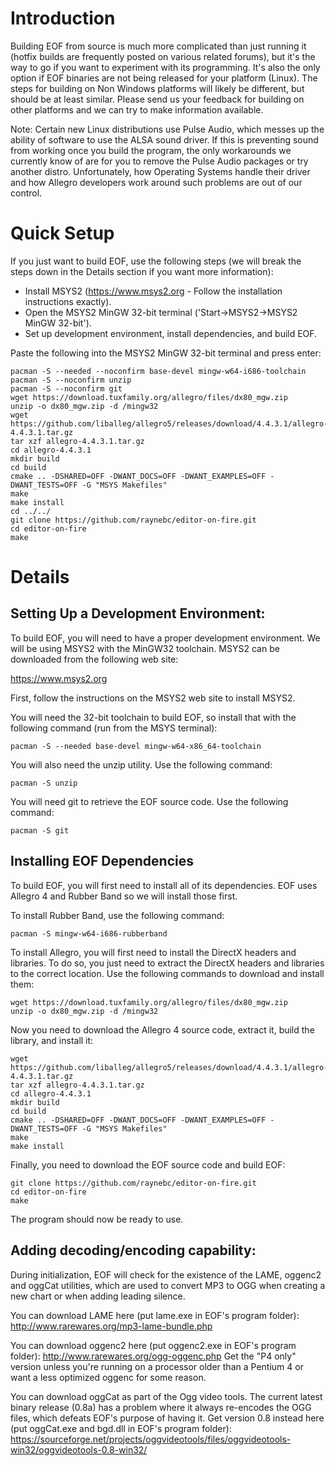 # Introduction #

Building EOF from source is much more complicated than just running it (hotfix builds are frequently posted on various related forums), but it's the way to go if you want to experiment with its programming.  It's also the only option if EOF binaries are not being released for your platform (Linux).  The steps for building on Non Windows platforms will likely be different, but should be at least similar.  Please send us your feedback for building on other platforms and we can try to make information available.

Note:  Certain new Linux distributions use Pulse Audio, which messes up the ability of software to use the ALSA sound driver.  If this is preventing sound from working once you build the program, the only workarounds we currently know of are for you to remove the Pulse Audio packages or try another distro.  Unfortunately, how Operating Systems handle their driver and how Allegro developers work around such problems are out of our control.


# Quick Setup #

If you just want to build EOF, use the following steps (we will break the steps down in the Details section if you want more information):

  * Install MSYS2 (https://www.msys2.org - Follow the installation instructions exactly).
  * Open the MSYS2 MinGW 32-bit terminal ('Start->MSYS2->MSYS2 MinGW 32-bit').
  * Set up development environment, install dependencies, and build EOF.

Paste the following into the MSYS2 MinGW 32-bit terminal and press enter:

```
pacman -S --needed --noconfirm base-devel mingw-w64-i686-toolchain
pacman -S --noconfirm unzip
pacman -S --noconfirm git
wget https://download.tuxfamily.org/allegro/files/dx80_mgw.zip
unzip -o dx80_mgw.zip -d /mingw32
wget https://github.com/liballeg/allegro5/releases/download/4.4.3.1/allegro-4.4.3.1.tar.gz
tar xzf allegro-4.4.3.1.tar.gz
cd allegro-4.4.3.1
mkdir build
cd build
cmake .. -DSHARED=OFF -DWANT_DOCS=OFF -DWANT_EXAMPLES=OFF -DWANT_TESTS=OFF -G "MSYS Makefiles"
make
make install
cd ../../
git clone https://github.com/raynebc/editor-on-fire.git
cd editor-on-fire
make
```


# Details #

## Setting Up a Development Environment: ##

To build EOF, you will need to have a proper development environment. We will be using MSYS2 with the MinGW32 toolchain. MSYS2 can be downloaded from the following web site:

https://www.msys2.org

First, follow the instructions on the MSYS2 web site to install MSYS2.

You will need the 32-bit toolchain to build EOF, so install that with the following command (run from the MSYS terminal):

`pacman -S --needed base-devel mingw-w64-x86_64-toolchain`

You will also need the unzip utility. Use the following command:

`pacman -S unzip`

You will need git to retrieve the EOF source code. Use the following command:

`pacman -S git`


## Installing EOF Dependencies ##

To build EOF, you will first need to install all of its dependencies. EOF uses Allegro 4 and Rubber Band so we will install those first.

To install Rubber Band, use the following command:

`pacman -S mingw-w64-i686-rubberband`

To install Allegro, you will first need to install the DirectX headers and libraries. To do so, you just need to extract the DirectX headers and libraries to the correct location. Use the following commands to download and install them:

```
wget https://download.tuxfamily.org/allegro/files/dx80_mgw.zip
unzip -o dx80_mgw.zip -d /mingw32
```

Now you need to download the Allegro 4 source code, extract it, build the library, and install it:

```
wget https://github.com/liballeg/allegro5/releases/download/4.4.3.1/allegro-4.4.3.1.tar.gz
tar xzf allegro-4.4.3.1.tar.gz
cd allegro-4.4.3.1
mkdir build
cd build
cmake .. -DSHARED=OFF -DWANT_DOCS=OFF -DWANT_EXAMPLES=OFF -DWANT_TESTS=OFF -G "MSYS Makefiles"
make
make install
```

Finally, you need to download the EOF source code and build EOF:

```
git clone https://github.com/raynebc/editor-on-fire.git
cd editor-on-fire
make
```

The program should now be ready to use.


## Adding decoding/encoding capability: ##
During initialization, EOF will check for the existence of the LAME, oggenc2 and oggCat utilities, which are used to convert MP3 to OGG when creating a new chart or when adding leading silence.

You can download LAME here (put lame.exe in EOF's program folder):
http://www.rarewares.org/mp3-lame-bundle.php

You can download oggenc2 here (put oggenc2.exe in EOF's program folder):
http://www.rarewares.org/ogg-oggenc.php
Get the "P4 only" version unless you're running on a processor older than a Pentium 4 or want a less optimized oggenc for some reason.

You can download oggCat as part of the Ogg video tools.  The current latest binary release (0.8a) has a problem where it always re-encodes the OGG files, which defeats EOF's purpose of having it.  Get version 0.8 instead here (put oggCat.exe and bgd.dll in EOF's program folder):
https://sourceforge.net/projects/oggvideotools/files/oggvideotools-win32/oggvideotools-0.8-win32/
